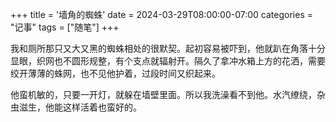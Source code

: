 +++
title = '墙角的蜘蛛'
date = 2024-03-29T08:00:00-07:00
categories = "记事"
tags = ["随笔"]
+++

我和厕所那只又大又黑的蜘蛛相处的很默契。起初容易被吓到，他就趴在角落十分显眼，织网也不圆形规整，有个支点就辐射开。隔久了拿冲水箱上方的花洒，需要绞开薄薄的蛛网，也不见他护着，过段时间又织起来。

他蛮机敏的，只要一开灯，就躲在墙壁里面。所以我洗澡看不到他。水汽缭绕，杂虫滋生，他能这样活着也蛮好的。